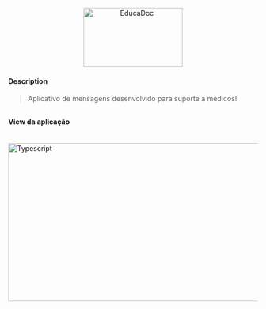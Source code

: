 <div align="center"><br>
  <img align="center" alt="EducaDoc" height="120" width="200" src="https://cdn.discordapp.com/attachments/901928078748557315/989334714651398144/logo_educadoc.png">
</div>


<h4>Description</h4>
<blockquote>
<p>Aplicativo de mensagens desenvolvido para suporte a médicos!</p>
</blockquote>

##

<h4>View da aplicação</h4>
<div style="display: inline_block"><br>
  <img align="center" alt="Typescript" height="320" width="614" src="https://media.discordapp.net/attachments/901928078748557315/989336023056134144/educadoc_mockup_app.png">
</div>
